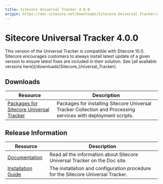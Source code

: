 ```yaml
---
title: Sitecore Universal Tracker 4.0.0
origin: https://dev.sitecore.net/Downloads/Sitecore_Universal_Tracker/4x/Sitecore_Universal_Tracker_400.aspx
---
```


# Sitecore Universal Tracker 4.0.0

  <Alert variant='warning' mb={4}>
    <AlertIcon />
    This version of the Universal Tracker is compatible with Sitecore 10.0.
  </Alert>
  
  <Alert variant='warning' mb={4}>
    <AlertIcon />
    Sitecore encourages customers to always install latest update of a given version to ensure latest fixes are included in their solution. See [all available versions here](/downloads/Sitecore_Universal_Tracker).
  </Alert>
  

## Downloads

 | Resource | Description |
 | --- | --- |
 | [Packages for Sitecore Universal Tracker](https://sitecoredev.azureedge.net/~/media/67348E3A75344541B1336BD7BA446CBE.ashx?date=20200810T123243) | Packages for installing Sitecore Universal Tracker Collection and Processing services with deployment scripts. |

## Release Information

 | Resource | Description |
 | --- | --- |
 | [Documentation](https://doc.sitecore.com/developers/93/sitecore-experience-platform/en/universal-tracker.html) | Read all the information about Sitecore Universal Tracker on the Doc site. |
 | [Installation Guide](https://sitecoredev.azureedge.net/~/media/BF7F872430DC4ABCBB18F8346F55E7C3.ashx?date=20211214T174803) | The installation and configuration procedure for the Sitecore Universal Tracker. |